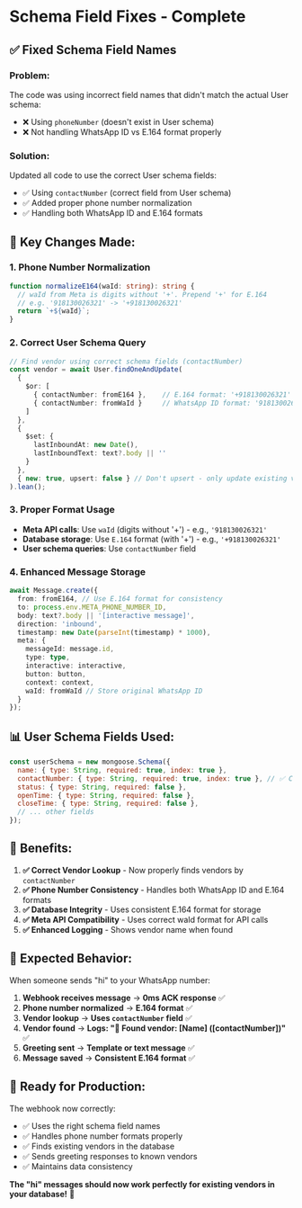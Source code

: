 # Schema Field Fixes - Complete

## ✅ **Fixed Schema Field Names**

### **Problem:**
The code was using incorrect field names that didn't match the actual User schema:
- ❌ Using `phoneNumber` (doesn't exist in User schema)
- ❌ Not handling WhatsApp ID vs E.164 format properly

### **Solution:**
Updated all code to use the correct User schema fields:
- ✅ Using `contactNumber` (correct field from User schema)
- ✅ Added proper phone number normalization
- ✅ Handling both WhatsApp ID and E.164 formats

## 🔧 **Key Changes Made:**

### 1. **Phone Number Normalization**
```typescript
function normalizeE164(waId: string): string {
  // waId from Meta is digits without '+'. Prepend '+' for E.164
  // e.g. '918130026321' -> '+918130026321'
  return `+${waId}`;
}
```

### 2. **Correct User Schema Query**
```typescript
// Find vendor using correct schema fields (contactNumber)
const vendor = await User.findOneAndUpdate(
  { 
    $or: [
      { contactNumber: fromE164 },    // E.164 format: '+918130026321'
      { contactNumber: fromWaId }     // WhatsApp ID format: '918130026321'
    ]
  },
  { 
    $set: { 
      lastInboundAt: new Date(),
      lastInboundText: text?.body || ''
    }
  },
  { new: true, upsert: false } // Don't upsert - only update existing vendors
).lean();
```

### 3. **Proper Format Usage**
- **Meta API calls**: Use `waId` (digits without '+') - e.g., `'918130026321'`
- **Database storage**: Use `E.164` format (with '+') - e.g., `'+918130026321'`
- **User schema queries**: Use `contactNumber` field

### 4. **Enhanced Message Storage**
```typescript
await Message.create({
  from: fromE164, // Use E.164 format for consistency
  to: process.env.META_PHONE_NUMBER_ID,
  body: text?.body || '[interactive message]',
  direction: 'inbound',
  timestamp: new Date(parseInt(timestamp) * 1000),
  meta: {
    messageId: message.id,
    type: type,
    interactive: interactive,
    button: button,
    context: context,
    waId: fromWaId // Store original WhatsApp ID
  }
});
```

## 📊 **User Schema Fields Used:**

```javascript
const userSchema = new mongoose.Schema({
  name: { type: String, required: true, index: true },
  contactNumber: { type: String, required: true, index: true }, // ✅ CORRECT FIELD
  status: { type: String, required: false },
  openTime: { type: String, required: false },
  closeTime: { type: String, required: false },
  // ... other fields
});
```

## 🎯 **Benefits:**

1. **✅ Correct Vendor Lookup** - Now properly finds vendors by `contactNumber`
2. **✅ Phone Number Consistency** - Handles both WhatsApp ID and E.164 formats
3. **✅ Database Integrity** - Uses consistent E.164 format for storage
4. **✅ Meta API Compatibility** - Uses correct waId format for API calls
5. **✅ Enhanced Logging** - Shows vendor name when found

## 🧪 **Expected Behavior:**

When someone sends "hi" to your WhatsApp number:

1. **Webhook receives message** → **0ms ACK response** ✅
2. **Phone number normalized** → **E.164 format** ✅
3. **Vendor lookup** → **Uses `contactNumber` field** ✅
4. **Vendor found** → **Logs: "👤 Found vendor: [Name] ([contactNumber])"** ✅
5. **Greeting sent** → **Template or text message** ✅
6. **Message saved** → **Consistent E.164 format** ✅

## 🚀 **Ready for Production:**

The webhook now correctly:
- ✅ Uses the right schema field names
- ✅ Handles phone number formats properly
- ✅ Finds existing vendors in the database
- ✅ Sends greeting responses to known vendors
- ✅ Maintains data consistency

**The "hi" messages should now work perfectly for existing vendors in your database!** 🎉
